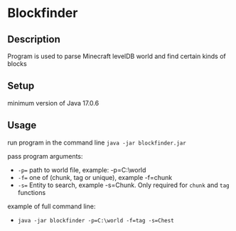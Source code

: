 # Blockfinder

## Description

Program is used to parse Minecraft levelDB world and find certain kinds of blocks

## Setup
minimum version of Java 17.0.6

## Usage
run program in the command line `java -jar blockfinder.jar`

pass program arguments:
- `-p=` path to world file, example: -p=C:\world
- `-f=` one of (chunk, tag or unique), example -f=chunk
- `-s=` Entity to search, example -s=Chunk. Only required for `chunk` and `tag` functions

example of full command line:
- `java -jar blockfinder -p=C:\world -f=tag -s=Chest`

